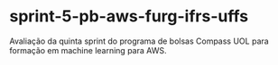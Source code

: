 # sprint-5-pb-aws-furg-ifrs-uffs
Avaliação da quinta sprint do programa de bolsas Compass UOL para formação em machine learning para AWS.
